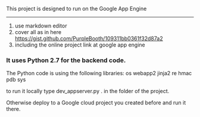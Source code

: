 This project is designed to run on the Google App Engine
_______________________________________________

1. use markdown editor 
2. cover all as in here  https://gist.github.com/PurpleBooth/109311bb0361f32d87a2
3.  including the online project link at google app engine

### It uses Python 2.7 for the backend code.

The Python code is using the following libraries:
os
webapp2
jinja2
re
hmac
pdb
sys

to run it locally type dev_appserver.py . in the folder of the project.

Otherwise deploy to a Google cloud project you created before and run it there.